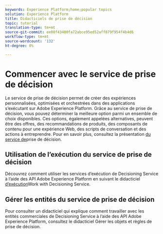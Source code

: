 ```yaml
---
keywords: Experience Platform;home;popular topics
solution: Experience Platform
title: Didacticiels de prise de décision
topic: tutorial
translation-type: tm+mt
source-git-commit: ee08f43400fa72abce95ed52aff879f954f4b4d6
workflow-type: tm+mt
source-wordcount: '132'
ht-degree: 0%

---
```



# Commencer avec le service de prise de décision

Le service de prise de décision permet de créer des expériences personnalisées, optimisées et orchestrées dans des applications s’exécutant sur Adobe Experience Platform. Grâce au service de prise de décision, vous pouvez déterminer la meilleure option parmi un ensemble de choix disponibles. Ces options, également appelées alternatives, peuvent être des offres, des recommandations de produits, des composants de contenu pour une expérience Web, des scripts de conversation et des actions à entreprendre. Pour en savoir plus, consultez la présentation [du service de](../decisioning-service/home.md)prise de décision.

## Utilisation de l’exécution du service de prise de décision

Découvrez comment utiliser les services d’exécution de Decisioning Service à l’aide des API Adobe Experience Platform en suivant le didacticiel [d’exécution](../decisioning-service/tutorials/runtime.md)Work with Decisioning Service.

## Gérer les entités du service de prise de décision

Pour consulter un didacticiel qui explique comment travailler avec les entités commerciales de Decisioning Service à l’aide des API Adobe Experience Platform, consultez le didacticiel [](../decisioning-service/tutorials/entities.md)Gérer les objets et règles de prise de décision.